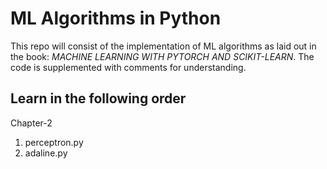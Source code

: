 # ML Algorithms in Python
This repo will consist of the implementation of ML algorithms as laid out in the book: *MACHINE LEARNING WITH PYTORCH AND SCIKIT-LEARN*.
The code is supplemented with comments for understanding.

## Learn in the following order
Chapter-2
1. perceptron.py
2. adaline.py




